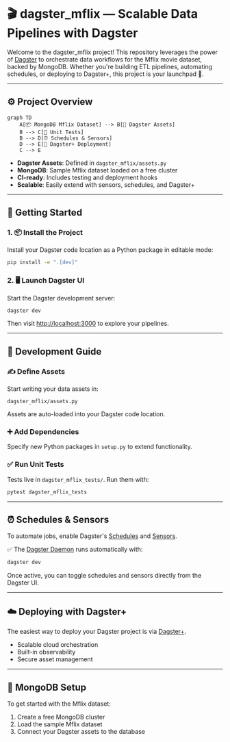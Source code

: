 
# 🎬 dagster_mflix — Scalable Data Pipelines with Dagster

Welcome to the dagster_mflix project! This repository leverages the power of [Dagster](https://dagster.io/) to orchestrate data workflows for the Mflix movie dataset, backed by MongoDB. Whether you're building ETL pipelines, automating schedules, or deploying to Dagster+, this project is your launchpad 🚀.

---

## ⚙️ Project Overview

```mermaid
graph TD
    A[📦 MongoDB Mflix Dataset] --> B[🧩 Dagster Assets]
    B --> C[🧪 Unit Tests]
    B --> D[⏰ Schedules & Sensors]
    D --> E[🚀 Dagster+ Deployment]
    C --> E
```

- **Dagster Assets**: Defined in `dagster_mflix/assets.py`
- **MongoDB**: Sample Mflix dataset loaded on a free cluster
- **CI-ready**: Includes testing and deployment hooks
- **Scalable**: Easily extend with sensors, schedules, and Dagster+

---

## 🚀 Getting Started

### 1. 📦 Install the Project

Install your Dagster code location as a Python package in editable mode:

```bash
pip install -e ".[dev]"
```

### 2. 🖥️ Launch Dagster UI

Start the Dagster development server:

```bash
dagster dev
```

Then visit [http://localhost:3000](http://localhost:3000) to explore your pipelines.

---

## 🧠 Development Guide

### ✍️ Define Assets

Start writing your data assets in:

```
dagster_mflix/assets.py
```

Assets are auto-loaded into your Dagster code location.

### ➕ Add Dependencies

Specify new Python packages in `setup.py` to extend functionality.

### ✅ Run Unit Tests

Tests live in `dagster_mflix_tests/`. Run them with:

```bash
pytest dagster_mflix_tests
```

---

## ⏰ Schedules & Sensors

To automate jobs, enable Dagster's [Schedules](https://docs.dagster.io/guides/automate/schedules/) and [Sensors](https://docs.dagster.io/guides/automate/sensors/).

✅ The [Dagster Daemon](https://docs.dagster.io/guides/deploy/execution/dagster-daemon) runs automatically with:

```bash
dagster dev
```

Once active, you can toggle schedules and sensors directly from the Dagster UI.

---

## ☁️ Deploying with Dagster+

The easiest way to deploy your Dagster project is via [Dagster+](https://docs.dagster.io/dagster-plus/).

- Scalable cloud orchestration
- Built-in observability
- Secure asset management

---

## 🍿 MongoDB Setup

To get started with the Mflix dataset:

1. Create a free MongoDB cluster
2. Load the sample Mflix dataset
3. Connect your Dagster assets to the database

